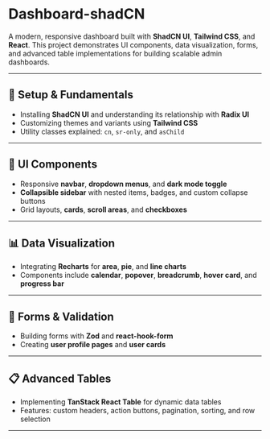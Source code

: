 # Dashboard-shadCN

A modern, responsive dashboard built with **ShadCN UI**, **Tailwind CSS**, and **React**. This project demonstrates UI components, data visualization, forms, and advanced table implementations for building scalable admin dashboards.

---

## 🔧 Setup & Fundamentals
- Installing **ShadCN UI** and understanding its relationship with **Radix UI**  
- Customizing themes and variants using **Tailwind CSS**  
- Utility classes explained: `cn`, `sr-only`, and `asChild`  

---

## 🧩 UI Components
- Responsive **navbar**, **dropdown menus**, and **dark mode toggle**  
- **Collapsible sidebar** with nested items, badges, and custom collapse buttons  
- Grid layouts, **cards**, **scroll areas**, and **checkboxes**  

---

## 📊 Data Visualization
- Integrating **Recharts** for **area**, **pie**, and **line charts**  
- Components include **calendar**, **popover**, **breadcrumb**, **hover card**, and **progress bar**  

---

## 📝 Forms & Validation
- Building forms with **Zod** and **react-hook-form**  
- Creating **user profile pages** and **user cards**  

---

## 📋 Advanced Tables
- Implementing **TanStack React Table** for dynamic data tables  
- Features: custom headers, action buttons, pagination, sorting, and row selection  

---


